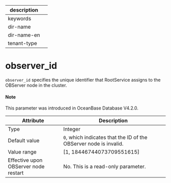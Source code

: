 | description ||
|---|---|
| keywords ||
| dir-name ||
| dir-name-en ||
| tenant-type ||

# observer_id

`observer_id` specifies the unique identifier that RootService assigns to the OBServer node in the cluster. 

<main id="notice" type='explain'>

  <h4>Note</h4>

  <p>This parameter was introduced in OceanBase Database V4.2.0. </p>

</main>

| **Attribute** | **Description** |
| --- | --- |
| Type | Integer |
| Default value | `0`, which indicates that the ID of the OBServer node is invalid. |
| Value range | [1, 18446744073709551615] |
| Effective upon OBServer node restart | No. This is a read-only parameter. |
